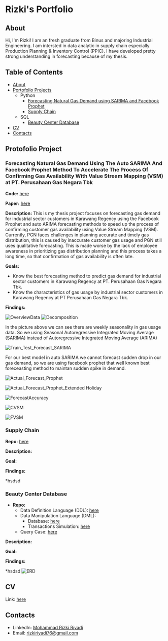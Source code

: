 # Rizki's Portfolio
## About
Hi, I'm Rizki! I am an fresh graduate from Binus and majoring Industrial Engineering. I am intersted in data analytic in supply chain especially Production Planning & Inventory Control (PPIC). I have developed pretty strong understanding in forecasting because of my thesis. 

## Table of Contents
- [About](https://github.com/RizkiRiyadi/RizkiRiyadi.github.io/blob/main/README.md#about)
- [Portofolio Projects](https://github.com/RizkiRiyadi/RizkiRiyadi.github.io/blob/main/README.md#protofolio-projects)
  - Python 
    - [Forecasting Natural Gas Demand using SARIMA and Facebook Prophet](https://github.com/RizkiRiyadi/RizkiRiyadi.github.io/blob/main/README.md#Forecasting-Natural-Gas-Demand-Using-The-Auto-SARIMA-and-Facebook-Prophet-Method-To-Accelerate-The-Process-Of-Confirming-Gas-Availability-With-Value-Stream-Mapping-(VSM)-at-PT.-Perusahaan-Gas-Negara-Tbk)
    - [Supply Chain](https://github.com/RizkiRiyadi/RizkiRiyadi.github.io/blob/main/README.md#supply-chain)
  - SQL
    - [Beauty Center Database](https://github.com/RizkiRiyadi/RizkiRiyadi.github.io/blob/main/README.md#beauty-center-database)
- [CV](https://github.com/RizkiRiyadi/RizkiRiyadi.github.io/blob/main/README.md#cv)
- [Contacts](https://github.com/RizkiRiyadi/RizkiRiyadi.github.io/blob/main/README.md#contacts)

## Protofolio Project

### Forecasting Natural Gas Demand Using The Auto SARIMA And Facebook Prophet Method To Accelerate The Process Of Confirming Gas Availability With Value Stream Mapping (VSM) at PT. Perusahaan Gas Negara Tbk
**Code:** [here](https://github.com/RizkiRiyadi/ForecastGasDemandKarawang/blob/main/Sarima_Prophet.ipynb)

**Paper:** [here](https://drive.google.com/file/d/1q_EdiAQxdWOSzgbl0E5lwcdnXckU9rCZ/view?usp=sharing)

**Description:** This is my thesis project focuses on forecasting gas demand for industrial sector customers in Karawang Regency using the Facebook Prophet and auto ARIMA forecasting methods to speed up the process of confirming customer gas availability using Value Stream Mapping (VSM). Currently, PGN faces challenges in planning accurate and timely  gas  distribution,  this  is  caused by inaccurate customer gas usage and PGN still uses qualitative forecasting. This is made worse by the lack of employee awareness in prioritizing gas distribution planning and this process takes a long time, so that confirmation of gas availability is often late.

**Goals:**
- Know the best forecasting method to predict gas demand for industrial sector customers in Karawang Regency at PT. Perusahaan Gas Negara Tbk.
- Know the characteristics of gas usage by industrial sector customers in Karawang Regency at PT Perusahaan Gas Negara Tbk.


**Findings:**

![OverviewData](https://github.com/RizkiRiyadi/ForecastGasDemandKarawang/blob/main/ForecastPhotos/OverviewData.png)
![Decomposition](https://github.com/RizkiRiyadi/RizkiRiyadi.github.io/blob/main/ForecastPhotos/time%20series%20decomposition.png)


In the picture above we can see there are weekly seasonality in gas usage data. So we using Seasonal Autoregressive Integrated Moving Average (SARIMA) instead of Autoregressive Integrated Moving Average (ARIMA)

![Train_Test_Forecast_SARIMA](https://github.com/RizkiRiyadi/ForecastGasDemandKarawang/blob/main/ForecastPhotos/Train_Test_Forecast_SARIMA.png)

For our best model in auto SARIMA we cannot forecast sudden drop in our gas demand, so we are using facebook prophet that well known best foreceasting method to maintan sudden spike in demand.

![Actual_Forecast_Prophet](https://github.com/RizkiRiyadi/ForecastGasDemandKarawang/blob/main/ForecastPhotos/Actual_Forecast_Prophet.png)


![Actual_Forecast_Prophet_Extended Holiday](https://github.com/RizkiRiyadi/ForecastGasDemandKarawang/blob/main/ForecastPhotos/Actual_Forecast_Prophet_Extended%20Holiday.png)


![ForecastAccuracy](https://github.com/RizkiRiyadi/ForecastGasDemandKarawang/blob/main/ForecastPhotos/ForecastAccuracy.png)

![CVSM](https://github.com/RizkiRiyadi/RizkiRiyadi.github.io/blob/main/ForecastPhotos/CVSM.png)

![FVSM](https://github.com/RizkiRiyadi/RizkiRiyadi.github.io/blob/main/ForecastPhotos/FVSM.png)


### Supply Chain
**Repo:** [here](https://github.com/RizkiRiyadi/Supply_Chain_Case/blob/main/Supply-Chain-EDA.ipynb)

**Description:**

**Goal:**

**Findings:**

*hsdsd


### Beauty Center Database
- **Repo:**
  - Data Definition Language (DDL): [here](https://github.com/RizkiRiyadi/BeautyCenterDatabase/blob/main/Query%20B%20DDL.sql)
  - Data Manipulation Language (DML):
    - Database: [here](https://github.com/RizkiRiyadi/BeautyCenterDatabase/blob/main/Query%20C%20DML.sql)
    - Transactions Simulation: [here](https://github.com/RizkiRiyadi/BeautyCenterDatabase/blob/main/Query%20D%20DML%20simulate.sql)
  - Query Case: [here](https://github.com/RizkiRiyadi/BeautyCenterDatabase/blob/main/10%20case%20Query%20E.sql)
 
    
**Description:**

**Goal:**

**Findings:**

*hsdsd
![ERD](https://github.com/RizkiRiyadi/BeautyCenterDatabase/blob/main/Beauty%20Center%20ERD.png)


## CV
Link: [here](https://drive.google.com/file/d/1xZBB3X-Lh30Yw9mKAcJqkjlQJHtzz5mU/view?usp=sharing)

## Contacts
- LinkedIn: [Mohammad Rizki Riyadi](https://www.linkedin.com/in/mohammad-rizki-riyadi/)
- Email: rizkiriyadi76@gmail.com



